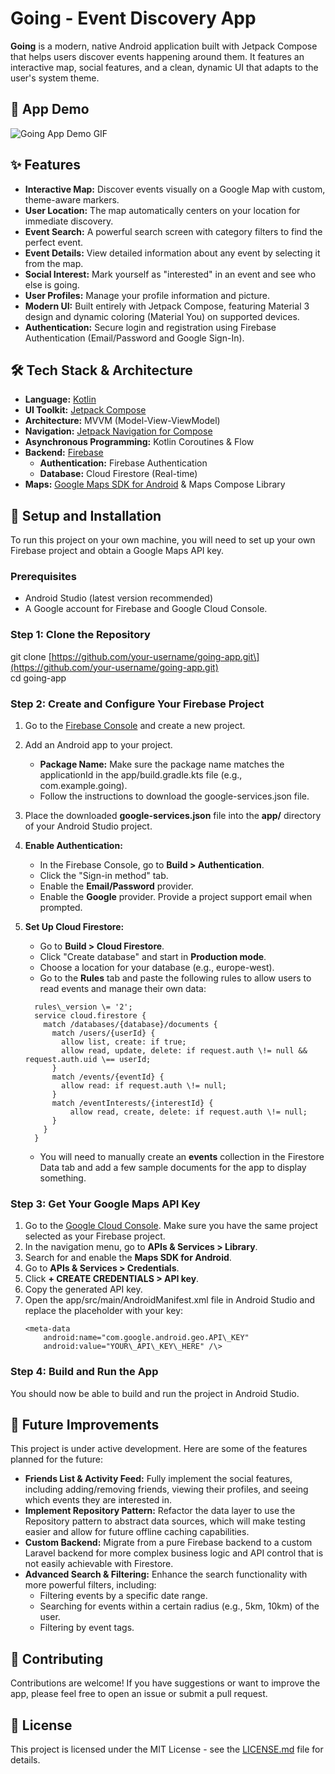 # **Going \- Event Discovery App**

**Going** is a modern, native Android application built with Jetpack Compose that helps users discover events happening around them. It features an interactive map, social features, and a clean, dynamic UI that adapts to the user's system theme.

## **🎥 App Demo**

![Going App Demo GIF](https://raw.githubusercontent.com/TomislavVinkovic/Going/refs/heads/main/showcase.gif)

## **✨ Features**

* **Interactive Map:** Discover events visually on a Google Map with custom, theme-aware markers.  
* **User Location:** The map automatically centers on your location for immediate discovery.  
* **Event Search:** A powerful search screen with category filters to find the perfect event.  
* **Event Details:** View detailed information about any event by selecting it from the map.  
* **Social Interest:** Mark yourself as "interested" in an event and see who else is going.  
* **User Profiles:** Manage your profile information and picture.  
* **Modern UI:** Built entirely with Jetpack Compose, featuring Material 3 design and dynamic coloring (Material You) on supported devices.  
* **Authentication:** Secure login and registration using Firebase Authentication (Email/Password and Google Sign-In).

## **🛠 Tech Stack & Architecture**

* **Language:** [Kotlin](https://kotlinlang.org/)  
* **UI Toolkit:** [Jetpack Compose](https://developer.android.com/jetpack/compose)  
* **Architecture:** MVVM (Model-View-ViewModel)  
* **Navigation:** [Jetpack Navigation for Compose](https://developer.android.com/jetpack/compose/navigation)  
* **Asynchronous Programming:** Kotlin Coroutines & Flow  
* **Backend:** [Firebase](https://firebase.google.com/)  
  * **Authentication:** Firebase Authentication  
  * **Database:** Cloud Firestore (Real-time)  
* **Maps:** [Google Maps SDK for Android](https://developers.google.com/maps/documentation/android-sdk/overview) & Maps Compose Library

## **🚀 Setup and Installation**

To run this project on your own machine, you will need to set up your own Firebase project and obtain a Google Maps API key.

### **Prerequisites**

* Android Studio (latest version recommended)  
* A Google account for Firebase and Google Cloud Console.

### **Step 1: Clone the Repository**

git clone \[https://github.com/your-username/going-app.git\](https://github.com/your-username/going-app.git)  
cd going-app

### **Step 2: Create and Configure Your Firebase Project**

1. Go to the [Firebase Console](https://console.firebase.google.com/) and create a new project.  
2. Add an Android app to your project.  
   * **Package Name:** Make sure the package name matches the applicationId in the app/build.gradle.kts file (e.g., com.example.going).  
   * Follow the instructions to download the google-services.json file.  
3. Place the downloaded **google-services.json** file into the **app/** directory of your Android Studio project.  
4. **Enable Authentication:**  
   * In the Firebase Console, go to **Build \> Authentication**.  
   * Click the "Sign-in method" tab.  
   * Enable the **Email/Password** provider.  
   * Enable the **Google** provider. Provide a project support email when prompted.  
5. **Set Up Cloud Firestore:**  
   * Go to **Build \> Cloud Firestore**.  
   * Click "Create database" and start in **Production mode**.  
   * Choose a location for your database (e.g., europe-west).  
   * Go to the **Rules** tab and paste the following rules to allow users to read events and manage their own data:
   ```
     rules\_version \= '2';  
     service cloud.firestore {  
       match /databases/{database}/documents {  
         match /users/{userId} {  
           allow list, create: if true;  
           allow read, update, delete: if request.auth \!= null && request.auth.uid \== userId;  
         }  
         match /events/{eventId} {  
           allow read: if request.auth \!= null;  
         }  
         match /eventInterests/{interestId} {  
             allow read, create, delete: if request.auth \!= null;  
         }  
       }  
     }
   ```

   * You will need to manually create an **events** collection in the Firestore Data tab and add a few sample documents for the app to display something.

### **Step 3: Get Your Google Maps API Key**

1. Go to the [Google Cloud Console](https://console.cloud.google.com/). Make sure you have the same project selected as your Firebase project.  
2. In the navigation menu, go to **APIs & Services \> Library**.  
3. Search for and enable the **Maps SDK for Android**.  
4. Go to **APIs & Services \> Credentials**.  
5. Click **\+ CREATE CREDENTIALS \> API key**.  
6. Copy the generated API key.  
7. Open the app/src/main/AndroidManifest.xml file in Android Studio and replace the placeholder with your key:
   ```
   <meta-data  
       android:name="com.google.android.geo.API\_KEY"  
       android:value="YOUR\_API\_KEY\_HERE" /\>
   ```

### **Step 4: Build and Run the App**

You should now be able to build and run the project in Android Studio.

## **🔮 Future Improvements**

This project is under active development. Here are some of the features planned for the future:

* **Friends List & Activity Feed:** Fully implement the social features, including adding/removing friends, viewing their profiles, and seeing which events they are interested in.  
* **Implement Repository Pattern:** Refactor the data layer to use the Repository pattern to abstract data sources, which will make testing easier and allow for future offline caching capabilities.  
* **Custom Backend:** Migrate from a pure Firebase backend to a custom Laravel backend  for more complex business logic and API control that is not easily achievable with Firestore.  
* **Advanced Search & Filtering:** Enhance the search functionality with more powerful filters, including:  
  * Filtering events by a specific date range.  
  * Searching for events within a certain radius (e.g., 5km, 10km) of the user.  
  * Filtering by event tags.

## **🤝 Contributing**

Contributions are welcome\! If you have suggestions or want to improve the app, please feel free to open an issue or submit a pull request.

## **📄 License**

This project is licensed under the MIT License \- see the [LICENSE.md](https://github.com/TomislavVinkovic/Going/blob/main/LICENSE) file for details.

